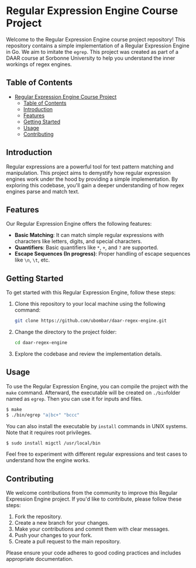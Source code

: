 # Regular Expression Engine Course Project

Welcome to the Regular Expression Engine course project repository! This repository contains a simple implementation of a Regular Expression Engine in Go. We aim to imitate the `egrep`. This project was created as part of a DAAR course at Sorbonne University to help you understand the inner workings of regex engines.

## Table of Contents
- [Regular Expression Engine Course Project](#regular-expression-engine-course-project)
  - [Table of Contents](#table-of-contents)
  - [Introduction](#introduction)
  - [Features](#features)
  - [Getting Started](#getting-started)
  - [Usage](#usage)
  - [Contributing](#contributing)

## Introduction

Regular expressions are a powerful tool for text pattern matching and manipulation. This project aims to demystify how regular expression engines work under the hood by providing a simple implementation. By exploring this codebase, you'll gain a deeper understanding of how regex engines parse and match text.

## Features

Our Regular Expression Engine offers the following features:

- **Basic Matching**: It can match simple regular expressions with characters like letters, digits, and special characters.
- **Quantifiers**: Basic quantifiers like `*`, `+`, and `?` are supported.
- **Escape Sequences (In progress)**: Proper handling of escape sequences like `\n`, `\t`, etc.

## Getting Started

To get started with this Regular Expression Engine, follow these steps:

1. Clone this repository to your local machine using the following command:

   ```bash
   git clone https://github.com/ubombar/daar-regex-engine.git
   ```

2. Change the directory to the project folder:

   ```bash
   cd daar-regex-engine
   ```

3. Explore the codebase and review the implementation details.

## Usage

To use the Regular Expression Engine, you can compile the project with the `make` command. Afterward, the executable will be created on ``./bin``folder named as `egrep`. Then you can use it for inputs and files.

```bash
$ make
$ ./bin/egrep "a|bc+" "bccc"
```

You can also install the executable by `install` commands in UNIX systems. Note that it requires root privileges.

```bash
$ sudo install migctl /usr/local/bin
```

Feel free to experiment with different regular expressions and test cases to understand how the engine works.

## Contributing

We welcome contributions from the community to improve this Regular Expression Engine project. If you'd like to contribute, please follow these steps:

1. Fork the repository.
2. Create a new branch for your changes.
3. Make your contributions and commit them with clear messages.
4. Push your changes to your fork.
5. Create a pull request to the main repository.

Please ensure your code adheres to good coding practices and includes appropriate documentation.
